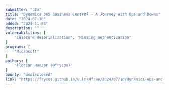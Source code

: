 ```yaml
---
submitter: "c2a"
title: "Dynamics 365 Business Central - A Journey With Ups and Downs"
date: "2024-07-10"
added: "2024-11-03"
description: ""
vulnerabilities: [
    "Insecure deserialization", "Missing authentication"
]
programs: [
    "Microsoft"
]
authors: [
    "Florian Hauser (@frycos)"
]
bounty: "undisclosed"
link: "https://frycos.github.io/vulns4free/2024/07/10/dynamics-ups-and-downs.html"
---
```





